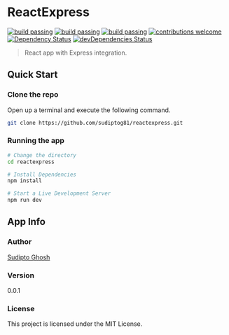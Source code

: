 # ReactExpress

[![build passing](https://img.shields.io/travis/sudiptog81/reactexpress.svg?logo=travis&style=flat-square)](https://github.com/sudiptog81/reactexpress) [![build passing](https://img.shields.io/appveyor/ci/sudiptog81/reactexpress.svg?logo=appveyor&style=flat-square)](https://github.com/sudiptog81/reactexpress) [![build passing](https://img.shields.io/circleci/project/github/sudiptog81/reactexpress.svg?logo=circleci&style=flat-square)](https://github.com/sudiptog81/reactexpress) [![contributions welcome](https://img.shields.io/badge/contributions-welcome-brightgreen.svg?style=flat-square)](https://github.com/sudiptog81/reactexpress/issues) [![Dependency Status](https://img.shields.io/david/sudiptog81/reactexpress.svg?style=flat-square)](https://david-dm.org/sudiptog81/reactexpress) [![devDependencies Status](https://img.shields.io/david/dev/sudiptog81/reactexpress.svg?style=flat-square)](https://david-dm.org/sudiptog81/reactexpress?type=dev)

> React app with Express integration.

## Quick Start

### Clone the repo

Open up a terminal and execute the following command.

```bash
git clone https://github.com/sudiptog81/reactexpress.git
```

### Running the app

```bash
# Change the directory
cd reactexpress

# Install Dependencies
npm install

# Start a Live Development Server
npm run dev
```

## App Info

### Author

[Sudipto Ghosh](https://sudipto.ghosh.pro)

### Version

0.0.1

### License

This project is licensed under the MIT License.
